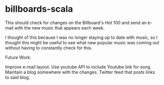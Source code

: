 billboards-scala
================

This should check for changes on the Billboard's Hot 100 and send an e-mail with the new music that appears each week.

I thought of this because I was no longer staying up to date with music, so I thought this might be useful to see what
new popular music was coming out without having to constantly check for this.

Future Work:

Improve e-mail layout.
Use youtube API to include Youtube link for song.
Maintain a blog somewhere with the changes.
Twitter feed that posts links to said blog.
